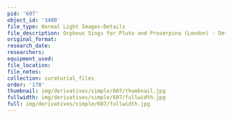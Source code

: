 ```yaml
---
pid: '607'
object_id: '3400'
file_type: Normal Light Images›Details
file_description: Orpheus Sings for Pluto and Proserpina (London) - Detail 2
original_format:
research_date:
researchers:
equipment_used:
file_location:
file_notes:
collection: curatorial_files
order: '178'
thumbnail: img/derivatives/simple/607/thumbnail.jpg
fullwidth: img/derivatives/simple/607/fullwidth.jpg
full: img/derivatives/simple/607/fullwidth.jpg
---
```

